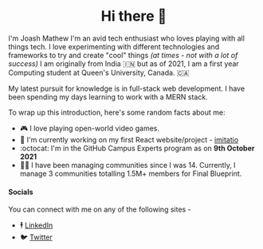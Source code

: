 <h1 align="center">Hi there 👋</h1>

I'm Joash Mathew
I'm an avid tech enthusiast who loves playing with all things tech. I love experimenting with different technologies and frameworks to try and create "cool" things <em>(at times - not with a lot of success)</em>
I am originally from India 🇮🇳 but as of 2021, I am a first year Computing student at Queen's University, Canada. 🇨🇦

My latest pursuit for knowledge is in full-stack web development. I have been spending my days learning to work with a MERN stack.

To wrap up this introduction, here's some random facts about me:
- 🎮 I love playing open-world video games.
- 🔭 I'm currently working on my first React website/project - [imitatio](https://github.com/JustinOleskii/imitatio)
- :octocat: I'm in the GitHub Campus Experts program as on **9th October 2021** 
- 👨‍💻 I have been managing communities since I was 14. Currently, I manage 3 communities totalling 1.5M+ members for Final Blueprint.

#### Socials
You can connect with me on any of the following sites -
- 🕴️ [LinkedIn](https://linkedin.com/in/joashmathew)
- 🐦 [Twitter](https://twitter.com/j0ashm)
